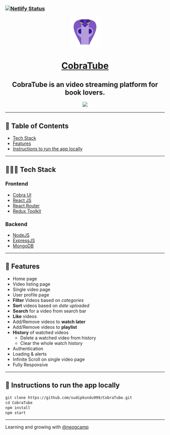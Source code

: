 ### [![Netlify Status](https://api.netlify.com/api/v1/badges/88c7b4e4-4da4-48da-8704-585b3542185f/deploy-status)](https://app.netlify.com/sites/cobra-tube/deploys)

<div align="center">

<img alt="logo" src="public\images\logo.png" />

# [CobraTube](https://cobra-tube.netlify.app/)

## CobraTube is an video streaming platform for book lovers.

![](./showcase.gif)

</div>

---

## 📕 Table of Contents

- [Tech Stack](#-tech-stack)
- [Features](#-features)
- [Instructions to run the app locally](#-instructions-to-run-the-app-locally)

---

## 👨🏻‍💻 Tech Stack

### Frontend

- [Cobra UI](https://cobra-ui.netlify.app/)
- [React JS](https://reactjs.org/)
- [React Router](https://reactrouter.com/)
- [Redux Toolkit](https://redux-toolkit.js.org/)

### Backend

- [NodeJS](https://nodejs.org/)
- [ExpressJS](https://expressjs.com/)
- [MongoDB](https://www.mongodb.com/)

---

## 🚀 Features

- Home page
- Video listing page
- Single video page
- User profile page
- **Filter** Videos based on _categories_
- **Sort** videos based on _date uploaded_
- **Search** for a video from search bar
- **Like** videos
- Add/Remove videos to **watch later**
- Add/Remove videos to **playlist**
- **History** of watched videos
  - Delete a watched video from history
  - Clear the whole watch history
- Authentication
- Loading & alerts
- Infinite Scroll on single video page
- Fully Responsive

---

## 🔌 Instructions to run the app locally

```
git clone https://github.com/sudipkundu999/CobraTube.git
cd CobraTube
npm install
npm start
```

---

Learning and growing with [@neogcamp](https://github.com/neogcamp)
